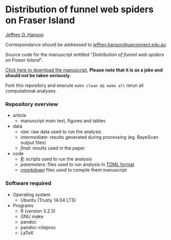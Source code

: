 Distribution of funnel web spiders on Fraser Island
===================================================

[Jeffrey O. Hanson](wwww.jeffrey-hanson.com)

Correspondance should be addressed to [jeffrey.hanson@uqconnect.edu.au](mailto:jeffrey.hanson@uqconnect.edu.au)

Source code for the manuscript entitled "_Distribution of funnel web spiders on Fraser Island_". 

[Click here to download the manuscript.](https://github.com/paleo13/spider-distributions/raw/master/article/article.pdf) **Please note that it is as a joke and should not be taken seriously.**

Fork this repository and execute `make clean && make all` rerun all computational analyses.

### Repository overview

* article
	+ manuscript main text, figures and tables
* data
	+ _raw_: raw data used to run the analysis
	+ _intermediate_: results generated during processing (eg. BayeScan output files)
	+ _final_: results used in the paper
* code
	+ [_R_](www.r-project.org): scripts used to run the analysis 
	+ _parameters_: files used to run analysis in [TOML format](https://github.com/toml-lang/toml)
	+ [_rmarkdown_](wwww.rmarkdown.rstudio.com) files used to compile them manuscript

### Software required

* Operating system
	+ Ubuntu (Trusty 14.04 LTS)
* Programs
	+ R (version 3.2.3)
	+ GNU make
	+ pandoc
	+ pandoc-citeproc
	+ LaTeX

